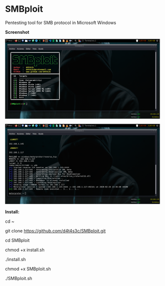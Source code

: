 # SMBploit
Pentesting tool for SMB protocol in Microsoft Windows

**Screenshot**

![](/screenshot/screenshot01.png)

![](/screenshot/screenshot02.png)

**Install:**

cd ~

git clone https://github.com/d4t4s3c/SMBploit.git

cd SMBploit

chmod +x install.sh

./install.sh

chmod +x SMBploit.sh

./SMBploit.sh


